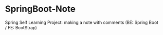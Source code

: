 # SpringBoot-Note
Spring Self Learning Project: making a note with comments (BE: Spring Boot / FE: BootStrap)
